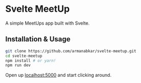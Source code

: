 # Svelte MeetUp

A simple MeetUps app built with Svelte.

## Installation & Usage

```bash
git clone https://github.com/armanabkar/svelte-meetup.git
cd svelte-meetup
npm install # or yarn!
npm run dev
```

Open up [localhost:5000](http://localhost:5000) and start clicking around.
